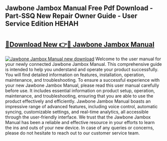 ## Jawbone Jambox Manual Free Pdf Download - Part-SSQ New Repair Owner Guide - User Service Edition HEHAH

# <h2><a href="http://bc26220.oget.top/?id=Jawbone+Jambox+Manual">🔗Download New 👉🔴 Jawbone Jambox Manual</a></h2>

[![Jawbone Jambox Manual new download](https://i.imgur.com/5g1atiW.png)](http://bc26220.oget.top/?id=Jawbone+Jambox+Manual)
Welcome to the user manual for your newly connected Jawbone Jambox Manual. This comprehensive guide is intended to help you understand and operate your product successfully. You will find detailed information on features, installation, operation, maintenance, and troubleshooting. To ensure a successful experience with your new Jawbone Jambox Manual, please read this user manual carefully before use. It includes essential information on product setup, operation, maintenance, and troubleshooting, ensuring that you are able to use the product effectively and efficiently. Jawbone Jambox Manual boasts an impressive range of advanced features, including voice control, automatic syncing, customizable settings, and real-time analytics, all accessible through the user-friendly interface. We trust that the Jawbone Jambox Manual has been a reliable and effective resource in your efforts to learn the ins and outs of your new device. In case of any queries or concerns, please do not hesitate to reach out to our customer service team.
